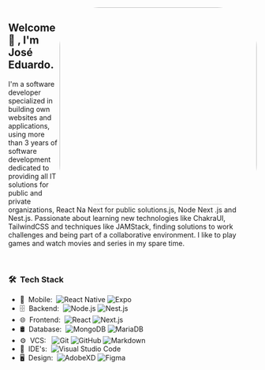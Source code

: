 <img align="right" width="400" src="https://avatars.githubusercontent.com/u/60855856?s=400&u=cccce84fc14faa8e6ca7e5892a3cb81e771008f9&v=4" height="auto" width="100" style="border-radius:20%" />

<h2>Welcome 👋 , I'm <b>José Eduardo</b>.</h2>

I'm a software developer specialized in building own websites and applications, using more than 3 years of software development dedicated to providing all IT solutions for public and private organizations, React Na Next for public solutions.js, Node Next .js and Nest.js. Passionate about learning new technologies like ChakraUI, TailwindCSS and techniques like JAMStack, finding solutions to work challenges and being part of a collaborative environment. I like to play games and watch movies and series in my spare time.

<br />
<h3> 🛠 &nbsp;Tech Stack</h3>

- 📱 &nbsp;Mobile:&nbsp;
  ![React Native](https://img.shields.io/badge/-React%20Native-0A1A2F?style=flat&logo=React&logoColor=00d8fd)
  ![Expo](https://img.shields.io/badge/-Expo-0A1A2F?style=flat&logo=Expo&logoColor=00d8fd)
- 🗄 &nbsp;Backend:&nbsp;
  ![Node.js](https://img.shields.io/badge/-Node.js-0A1A2F?style=flat&logo=node.js)
  ![Nest.js](https://img.shields.io/badge/-NestJS-0A1A2F?style=flat&logo=nestjs)
- 🌐 &nbsp;Frontend:&nbsp;
  ![React](https://img.shields.io/badge/-React-0A1A2F?style=flat&logo=react)
  ![Next.js](https://img.shields.io/badge/-Next.js-0A1A2F?style=flat&logo=next.js)
- 🛢 &nbsp;Database:&nbsp;
  ![MongoDB](https://img.shields.io/badge/-MongoDB-0A1A2F?style=flat&logo=mongodb)
  ![MariaDB](https://img.shields.io/badge/-MariaDB-0A1A2F?style=flat&logo=MariaDB&logoColor=00d8fd)
- ⚙️ &nbsp;VCS: &nbsp;
  ![Git](https://img.shields.io/badge/-Git-0A1A2F?style=flat&logo=git)
  ![GitHub](https://img.shields.io/badge/-GitHub-0A1A2F?style=flat&logo=github)
  ![Markdown](https://img.shields.io/badge/-Markdown-0A1A2F?style=flat&logo=markdown)
- 🔧 &nbsp;IDE's:&nbsp;
  ![Visual Studio Code](https://img.shields.io/badge/-Visual%20Studio%20Code-0A1A2F?style=flat&logo=visual-studio-code&logoColor=007ACC)
- 🖥 &nbsp;Design:&nbsp;
  ![AdobeXD](https://img.shields.io/badge/-AdobeXD-0A1A2F?style=flat&logo=adobe-xd)
  ![Figma](https://img.shields.io/badge/-Figma-0A1A2F?style=flat&logo=figma)

<br/>

